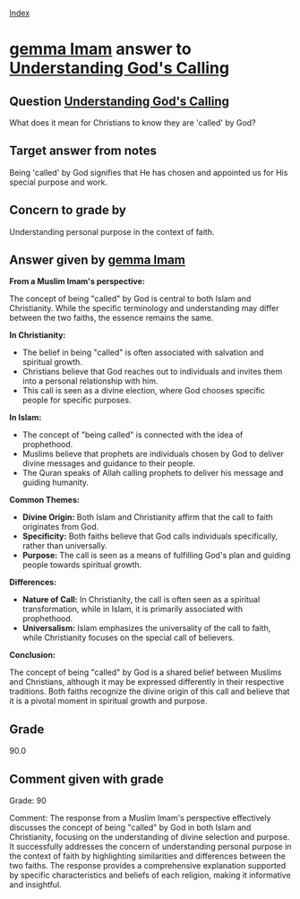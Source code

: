 
[Index](../../index.md)
# [gemma Imam](../../answering_models/gemma_Imam.md) answer to [Understanding God's Calling](../../questions/Understanding_God's_Calling.md)

## Question [Understanding God's Calling](../../questions/Understanding_God's_Calling.md)
What does it mean for Christians to know they are 'called' by God?

## Target answer from notes
Being 'called' by God signifies that He has chosen and appointed us for His special purpose and work.

## Concern to grade by
Understanding personal purpose in the context of faith.

## Answer given by [gemma Imam](../../answering_models/gemma_Imam.md)
**From a Muslim Imam's perspective:**

The concept of being "called" by God is central to both Islam and Christianity. While the specific terminology and understanding may differ between the two faiths, the essence remains the same.

**In Christianity:**

* The belief in being "called" is often associated with salvation and spiritual growth. 
* Christians believe that God reaches out to individuals and invites them into a personal relationship with him. 
* This call is seen as a divine election, where God chooses specific people for specific purposes.

**In Islam:**

* The concept of "being called" is connected with the idea of prophethood. 
* Muslims believe that prophets are individuals chosen by God to deliver divine messages and guidance to their people. 
* The Quran speaks of Allah calling prophets to deliver his message and guiding humanity.

**Common Themes:**

* **Divine Origin:** Both Islam and Christianity affirm that the call to faith originates from God.
* **Specificity:** Both faiths believe that God calls individuals specifically, rather than universally.
* **Purpose:** The call is seen as a means of fulfilling God's plan and guiding people towards spiritual growth.

**Differences:**

* **Nature of Call:** In Christianity, the call is often seen as a spiritual transformation, while in Islam, it is primarily associated with prophethood.
* **Universalism:** Islam emphasizes the universality of the call to faith, while Christianity focuses on the special call of believers.

**Conclusion:**

The concept of being "called" by God is a shared belief between Muslims and Christians, although it may be expressed differently in their respective traditions. Both faiths recognize the divine origin of this call and believe that it is a pivotal moment in spiritual growth and purpose.

## Grade
90.0

## Comment given with grade
Grade: 90

Comment: The response from a Muslim Imam's perspective effectively discusses the concept of being "called" by God in both Islam and Christianity, focusing on the understanding of divine selection and purpose. It successfully addresses the concern of understanding personal purpose in the context of faith by highlighting similarities and differences between the two faiths. The response provides a comprehensive explanation supported by specific characteristics and beliefs of each religion, making it informative and insightful.
